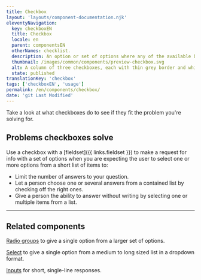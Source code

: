 ```yaml
---
title: Checkbox
layout: 'layouts/component-documentation.njk'
eleventyNavigation:
  key: checkboxEN
  title: Checkbox
  locale: en
  parent: componentsEN
  otherNames: checklist.
  description: An option or set of options where any of the available boxes can be selected.
  thumbnail: /images/common/components/preview-checkbox.svg
  alt: A column of three checkboxes, each with thin grey border and white fill beside a thick grey line to represent the label. Two of the three boxes have a checkmark.
  state: published
translationKey: 'checkbox'
tags: ['checkboxEN', 'usage']
permalink: /en/components/checkbox/
date: 'git Last Modified'
---
```


Take a look at what checkboxes do to see if they fit the problem you're solving for.

## Problems checkboxes solve

Use a checkbox with a [fieldset]({{ links.fieldset }}) to make a request for info with a set of options when you are expecting the user to select one or more options from a short list of items to:

- Limit the number of answers to your question.
- Let a person choose one or several answers from a contained list by checking off the right ones.
- Give a person the ability to answer without writing by selecting one or multiple items from a list.

<hr/>

## Related components

<a href="{{ links.radioGroup }}">Radio groups</a> to give a single option from a larger set of options.

<a href="{{ links.select }}">Select</a> to give a single option from a medium to long sized list in a dropdown format.

<a href="{{ links.input }}">Inputs</a> for short, single-line responses.
